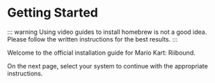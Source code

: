 # Getting Started

::: warning
Using video guides to install homebrew is not a good idea. Please follow the written instructions for the best results.
:::

Welcome to the official installation guide for Mario Kart: Riibound.

On the next page, select your system to continue with the appropriate instructions.